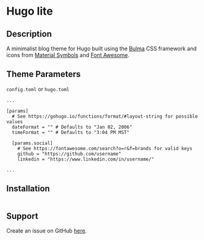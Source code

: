 # Hugo lite

## Description
A minimalist blog theme for Hugo built using the [Bulma](https://bulma.io/) 
CSS framework and icons from [Material Symbols](https://fonts.google.com/icons) 
and [Font Awesome](https://fontawesome.com/).

## Theme Parameters

`config.toml` or `hugo.toml`

```
...

[params]
  # See https://gohugo.io/functions/format/#layout-string for possible values
  dateFormat = "" # Defaults to "Jan 02, 2006" 
  timeFormat = "" # Defaults to "3:04 PM MST"

  [params.social]
    # See https://fontawesome.com/search?o=r&f=brands for valid keys
    github = "https://github.com/username"
    linkedin = "https://www.linkedin.com/in/username/"

...
```

## Installation

```

```

## Support

Create an issue on GitHub [here](https://github.com/phyiction/hugo-lite/issues/new). 